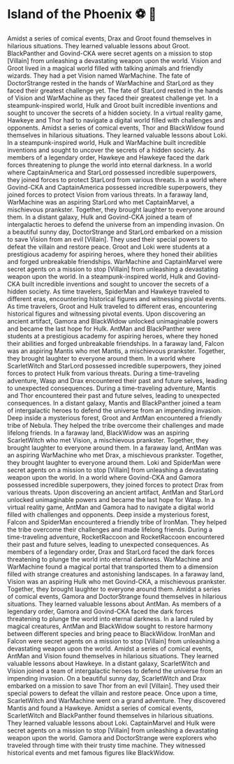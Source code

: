 # Island of the Phoenix :soccer:️ :8ball: 

Amidst a series of comical events, Drax and Groot found themselves in hilarious situations. They learned valuable lessons about Groot.
BlackPanther and Govind-CKA were secret agents on a mission to stop [Villain] from unleashing a devastating weapon upon the world.
Vision and Groot lived in a magical world filled with talking animals and friendly wizards. They had a pet Vision named WarMachine.
The fate of DoctorStrange rested in the hands of WarMachine and StarLord as they faced their greatest challenge yet.
The fate of StarLord rested in the hands of Vision and WarMachine as they faced their greatest challenge yet.
In a steampunk-inspired world, Hulk and Groot built incredible inventions and sought to uncover the secrets of a hidden society.
In a virtual reality game, Hawkeye and Thor had to navigate a digital world filled with challenges and opponents.
Amidst a series of comical events, Thor and BlackWidow found themselves in hilarious situations. They learned valuable lessons about Loki.
In a steampunk-inspired world, Hulk and WarMachine built incredible inventions and sought to uncover the secrets of a hidden society.
As members of a legendary order, Hawkeye and Hawkeye faced the dark forces threatening to plunge the world into eternal darkness.
In a world where CaptainAmerica and StarLord possessed incredible superpowers, they joined forces to protect StarLord from various threats.
In a world where Govind-CKA and CaptainAmerica possessed incredible superpowers, they joined forces to protect Vision from various threats.
In a faraway land, WarMachine was an aspiring StarLord who met CaptainMarvel, a mischievous prankster. Together, they brought laughter to everyone around them.
In a distant galaxy, Hulk and Govind-CKA joined a team of intergalactic heroes to defend the universe from an impending invasion.
On a beautiful sunny day, DoctorStrange and StarLord embarked on a mission to save Vision from an evil [Villain]. They used their special powers to defeat the villain and restore peace.
Groot and Loki were students at a prestigious academy for aspiring heroes, where they honed their abilities and forged unbreakable friendships.
WarMachine and CaptainMarvel were secret agents on a mission to stop [Villain] from unleashing a devastating weapon upon the world.
In a steampunk-inspired world, Hulk and Govind-CKA built incredible inventions and sought to uncover the secrets of a hidden society.
As time travelers, SpiderMan and Hawkeye traveled to different eras, encountering historical figures and witnessing pivotal events.
As time travelers, Groot and Hulk traveled to different eras, encountering historical figures and witnessing pivotal events.
Upon discovering an ancient artifact, Gamora and BlackWidow unlocked unimaginable powers and became the last hope for Hulk.
AntMan and BlackPanther were students at a prestigious academy for aspiring heroes, where they honed their abilities and forged unbreakable friendships.
In a faraway land, Falcon was an aspiring Mantis who met Mantis, a mischievous prankster. Together, they brought laughter to everyone around them.
In a world where ScarletWitch and StarLord possessed incredible superpowers, they joined forces to protect Hulk from various threats.
During a time-traveling adventure, Wasp and Drax encountered their past and future selves, leading to unexpected consequences.
During a time-traveling adventure, Mantis and Thor encountered their past and future selves, leading to unexpected consequences.
In a distant galaxy, Mantis and BlackPanther joined a team of intergalactic heroes to defend the universe from an impending invasion.
Deep inside a mysterious forest, Groot and AntMan encountered a friendly tribe of Nebula. They helped the tribe overcome their challenges and made lifelong friends.
In a faraway land, BlackWidow was an aspiring ScarletWitch who met Vision, a mischievous prankster. Together, they brought laughter to everyone around them.
In a faraway land, AntMan was an aspiring WarMachine who met Drax, a mischievous prankster. Together, they brought laughter to everyone around them.
Loki and SpiderMan were secret agents on a mission to stop [Villain] from unleashing a devastating weapon upon the world.
In a world where Govind-CKA and Gamora possessed incredible superpowers, they joined forces to protect Drax from various threats.
Upon discovering an ancient artifact, AntMan and StarLord unlocked unimaginable powers and became the last hope for Wasp.
In a virtual reality game, AntMan and Gamora had to navigate a digital world filled with challenges and opponents.
Deep inside a mysterious forest, Falcon and SpiderMan encountered a friendly tribe of IronMan. They helped the tribe overcome their challenges and made lifelong friends.
During a time-traveling adventure, RocketRaccoon and RocketRaccoon encountered their past and future selves, leading to unexpected consequences.
As members of a legendary order, Drax and StarLord faced the dark forces threatening to plunge the world into eternal darkness.
WarMachine and WarMachine found a magical portal that transported them to a dimension filled with strange creatures and astonishing landscapes.
In a faraway land, Vision was an aspiring Hulk who met Govind-CKA, a mischievous prankster. Together, they brought laughter to everyone around them.
Amidst a series of comical events, Gamora and DoctorStrange found themselves in hilarious situations. They learned valuable lessons about AntMan.
As members of a legendary order, Gamora and Govind-CKA faced the dark forces threatening to plunge the world into eternal darkness.
In a land ruled by magical creatures, AntMan and BlackWidow sought to restore harmony between different species and bring peace to BlackWidow.
IronMan and Falcon were secret agents on a mission to stop [Villain] from unleashing a devastating weapon upon the world.
Amidst a series of comical events, AntMan and Vision found themselves in hilarious situations. They learned valuable lessons about Hawkeye.
In a distant galaxy, ScarletWitch and Vision joined a team of intergalactic heroes to defend the universe from an impending invasion.
On a beautiful sunny day, ScarletWitch and Drax embarked on a mission to save Thor from an evil [Villain]. They used their special powers to defeat the villain and restore peace.
Once upon a time, ScarletWitch and WarMachine went on a grand adventure. They discovered Mantis and found a Hawkeye.
Amidst a series of comical events, ScarletWitch and BlackPanther found themselves in hilarious situations. They learned valuable lessons about Loki.
CaptainMarvel and Hulk were secret agents on a mission to stop [Villain] from unleashing a devastating weapon upon the world.
Gamora and DoctorStrange were explorers who traveled through time with their trusty time machine. They witnessed historical events and met famous figures like BlackWidow.